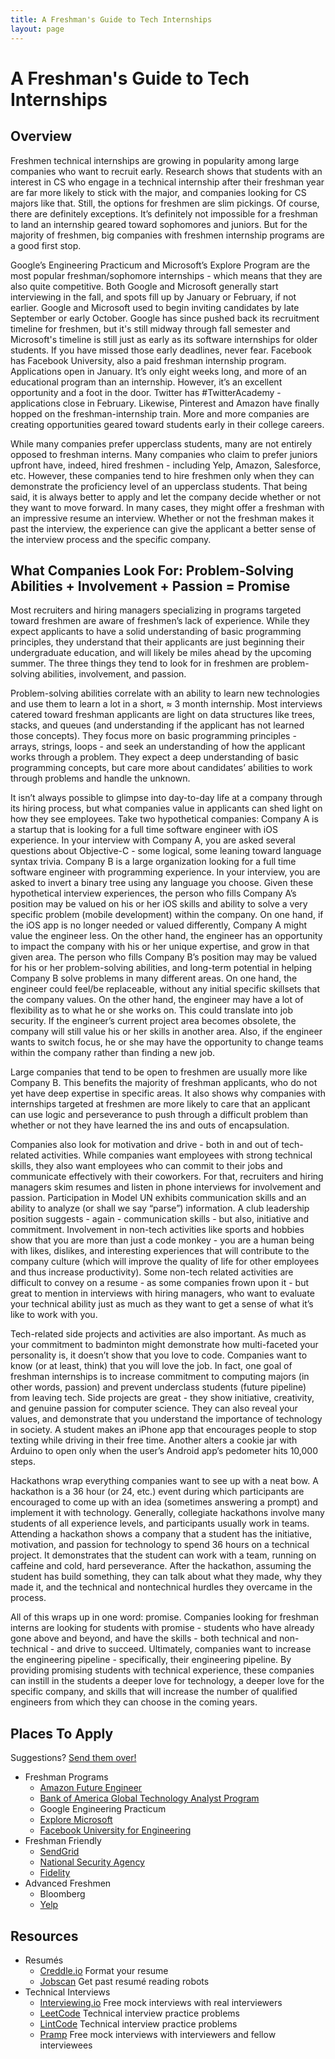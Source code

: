 ```yaml
---
title: A Freshman's Guide to Tech Internships
layout: page
---
```

# A Freshman's Guide to Tech Internships

## Overview

Freshmen technical internships are growing in popularity among large companies who want to recruit early. Research shows that students with an interest in CS who engage in a technical internship after their freshman year are far more likely to stick with the major, and companies looking for CS majors like that. Still, the options for freshmen are slim pickings. Of course, there are definitely exceptions. It’s definitely not impossible for a freshman to land an internship geared toward sophomores and juniors. But for the majority of freshmen, big companies with freshmen internship programs are a good first stop.

Google’s Engineering Practicum and Microsoft’s Explore Program are the most popular freshman/sophomore internships - which means that they are also quite competitive. Both Google and Microsoft generally start interviewing in the fall, and spots fill up by January or February, if not earlier. Google and Microsoft used to begin inviting candidates by late September or early October. Google has since pushed back its recruitment timeline for freshmen, but it's still midway through fall semester and Microsoft's timeline is still just as early as its software internships for older students. If you have missed those early deadlines, never fear. Facebook has Facebook University, also a paid freshman internship program. Applications open in January. It’s only eight weeks long, and more of an educational program than an internship. However, it’s an excellent opportunity and a foot in the door. Twitter has #TwitterAcademy - applications close in February. Likewise, Pinterest and Amazon have finally hopped on the freshman-internship train. More and more companies are creating opportunities geared toward students early in their college careers. 

While many companies prefer upperclass students, many are not entirely opposed to freshman interns. Many companies who claim to prefer juniors upfront have, indeed, hired freshmen - including Yelp, Amazon, Salesforce, etc. However, these companies tend to hire freshmen only when they can demonstrate the proficiency level of an upperclass students. That being said, it is always better to apply and let the company decide whether or not they want to move forward. In many cases, they might offer a freshman with an impressive resume an interview. Whether or not the freshman makes it past the interview, the experience can give the applicant a better sense of the interview process and the specific company.

<dl>
	<script async src="//pagead2.googlesyndication.com/pagead/js/adsbygoogle.js"></script>
	<!-- CSFrosh -->
	<ins class="adsbygoogle"
	     style="display:block"
	     data-ad-client="ca-pub-2260202932541442"
	     data-ad-slot="6573374117"
	     data-ad-format="auto"
	     data-full-width-responsive="true"></ins>
	<script>
	(adsbygoogle = window.adsbygoogle || []).push({});
	</script>
</dl>

## What Companies Look For: Problem-Solving Abilities + Involvement + Passion = Promise

Most recruiters and hiring managers specializing in programs targeted toward freshmen are aware of freshmen’s lack of experience. While they expect applicants to have a solid understanding of basic programming principles, they understand that their applicants are just beginning their undergraduate education, and will likely be miles ahead by the upcoming summer. The three things they tend to look for in freshmen are problem-solving abilities, involvement, and passion.

Problem-solving abilities correlate with an ability to learn new technologies and use them to learn a lot in a short, ≈ 3 month internship. Most interviews catered toward freshman applicants are light on data structures like trees, stacks, and queues (and understanding if the applicant has not learned those concepts). They focus more on basic programming principles - arrays, strings, loops - and seek an understanding of how the applicant works through a problem. They expect a deep understanding of basic programming concepts, but care more about candidates’ abilities to work through problems and handle the unknown.

It isn’t always possible to glimpse into day-to-day life at a company through its hiring process, but what companies value in applicants can shed light on how they see employees. Take two hypothetical companies: Company A is a startup that is looking for a full time software engineer with iOS experience. In your interview with Company A, you are asked several questions about Objective-C - some logical, some leaning toward language syntax trivia. Company B is a large organization looking for a full time software engineer with programming experience. In your interview, you are asked to invert a binary tree using any language you choose. Given these hypothetical interview experiences, the person who fills Company A’s position may be valued on his or her iOS skills and ability to solve a very specific problem (mobile development) within the company. On one hand, if the iOS app is no longer needed or valued differently, Company A might value the engineer less. On the other hand, the engineer has an opportunity to impact the company with his or her unique expertise, and grow in that given area. The person who fills Company B’s position may may be valued for his or her problem-solving abilities, and long-term potential in helping Company B solve problems in many different areas. On one hand, the engineer could feel/be replaceable, without any initial specific skillsets that the company values. On the other hand, the engineer may have a lot of flexibility as to what he or she works on. This could translate into job security. If the engineer’s current project area becomes obsolete, the company will still value his or her skills in another area. Also, if the engineer wants to switch focus, he or she may have the opportunity to change teams within the company rather than finding a new job.

<dl>
	<script async src="//pagead2.googlesyndication.com/pagead/js/adsbygoogle.js"></script>
	<ins class="adsbygoogle"
	     style="display:block; text-align:center;"
	     data-ad-layout="in-article"
	     data-ad-format="fluid"
	     data-ad-client="ca-pub-2260202932541442"
	     data-ad-slot="4376596073"></ins>
	<script>
	     (adsbygoogle = window.adsbygoogle || []).push({});
	</script>
</dl>

Large companies that tend to be open to freshmen are usually more like Company B. This benefits the majority of freshman applicants, who do not yet have deep expertise in specific areas. It also shows why companies with internships targeted at freshmen are more likely to care that an applicant can use logic and perseverance to push through a difficult problem than whether or not they have learned the ins and outs of encapsulation.

Companies also look for motivation and drive - both in and out of tech-related activities. While companies want employees with strong technical skills, they also want employees who can commit to their jobs and communicate effectively with their coworkers. For that, recruiters and hiring managers skim resumes and listen in phone interviews for involvement and passion. Participation in Model UN exhibits communication skills and an ability to analyze (or shall we say “parse”) information. A club leadership position suggests - again - communication skills - but also, initiative and commitment. Involvement in non-tech activities like sports and hobbies show that you are more than just a code monkey - you are a human being with likes, dislikes, and interesting experiences that will contribute to the company culture (which will improve the quality of life for other employees and thus increase productivity). Some non-tech related activities are difficult to convey on a resume - as some companies frown upon it - but great to mention in interviews with hiring managers, who want to evaluate your technical ability just as much as they want to get a sense of what it’s like to work with you.

Tech-related side projects and activities are also important. As much as your commitment to badminton might demonstrate how multi-faceted your personality is, it doesn’t show that you love to code. Companies want to know (or at least, think) that you will love the job. In fact, one goal of freshman internships is to increase commitment to computing majors (in other words, passion) and prevent underclass students (future pipeline) from leaving tech. Side projects are great - they show initiative, creativity, and genuine passion for computer science. They can also reveal your values, and demonstrate that you understand the importance of technology in society. A student makes an iPhone app that encourages people to stop texting while driving in their free time. Another alters a cookie jar with Arduino to open only when the user’s Android app’s pedometer hits 10,000 steps.

<dl>
	<script async src="//pagead2.googlesyndication.com/pagead/js/adsbygoogle.js"></script>
	<ins class="adsbygoogle"
	     style="display:block; text-align:center;"
	     data-ad-layout="in-article"
	     data-ad-format="fluid"
	     data-ad-client="ca-pub-2260202932541442"
	     data-ad-slot="4987804314"></ins>
	<script>
	     (adsbygoogle = window.adsbygoogle || []).push({});
	</script>
</dl>

Hackathons wrap everything companies want to see up with a neat bow. A hackathon is a 36 hour (or 24, etc.) event during which participants are encouraged to come up with an idea (sometimes answering a prompt) and implement it with technology. Generally, collegiate hackathons involve many students of all experience levels, and participants usually work in teams. Attending a hackathon shows a company that a student has the initiative, motivation, and passion for technology to spend 36 hours on a technical project. It demonstrates that the student can work with a team, running on caffeine and cold, hard perseverance. After the hackathon, assuming the student has build something, they can talk about what they made, why they made it, and the technical and nontechnical hurdles they overcame in the process.

All of this wraps up in one word: promise. Companies looking for freshman interns are looking for students with promise - students who have already gone above and beyond, and have the skills - both technical and non-technical - and drive to succeed. Ultimately, companies want to increase the engineering pipeline - specifically, their engineering pipeline. By providing promising students with technical experience, these companies can instill in the students a deeper love for technology, a deeper love for the specific company, and skills that will increase the number of qualified engineers from which they can choose in the coming years.

<dl>
	<script async src="//pagead2.googlesyndication.com/pagead/js/adsbygoogle.js"></script>
	<ins class="adsbygoogle"
	     style="display:block; text-align:center;"
	     data-ad-layout="in-article"
	     data-ad-format="fluid"
	     data-ad-client="ca-pub-2260202932541442"
	     data-ad-slot="5346186526"></ins>
	<script>
	     (adsbygoogle = window.adsbygoogle || []).push({});
	</script>
</dl>

## Places To Apply

Suggestions? [Send them over!](mailto:hi@callacarter.com?subject=CSFrosh%20Suggestions)

- Freshman Programs
  - [Amazon Future Engineer](https://www.amazon.jobs/en/landing_pages/amazonfutureengineer)
  - [Bank of America Global Technology Analyst Program](https://campus.bankofamerica.com/careers/Global-Technology-Freshman-Summer-Analyst-Program-US.html)
  - Google Engineering Practicum
  - [Explore Microsoft](https://careers.microsoft.com/us/en/usexploremicrosoftprogram)
  - [Facebook University for Engineering](https://www.facebook.com/careers/students-and-grads/students)
- Freshman Friendly
  - [SendGrid](https://squareup.com/careers/university)
  - [National Security Agency](https://www.nsa.gov/psp/applyonline/EMPLOYEE/HRMS/c/HRS_HRAM.HRS_APP_SCHJOB.GBL?Page=HRS_APP_SCHJOB&Action=U&FOCUS=Applicant&SiteId=1)
  - [Fidelity](#)
- Advanced Freshmen
  - Bloomberg
  - [Yelp](https://www.yelp.com/careers/job-openings?keywords=&team=college-engineering&location=all)

## Resources

- Resumés
  - [Creddle.io](http://creddle.io) Format your resume
  - [Jobscan](https://www.jobscan.co) Get past resumé reading robots
- Technical Interviews
  - [Interviewing.io](https://interviewing.io) Free mock interviews with real interviewers
  - [LeetCode](https://leetcode.com) Technical interview practice problems
  - [LintCode](https://www.lintcode.com) Technical interview practice problems
  - [Pramp](https://www.pramp.com/#/) Free mock interviews with interviewers and fellow interviewees